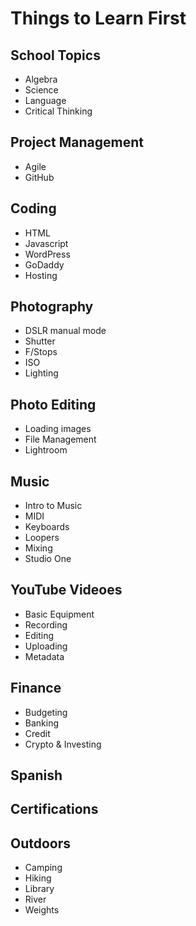 
# Things to Learn First

## School Topics
- Algebra
- Science
- Language
- Critical Thinking

## Project Management
- Agile
- GitHub

## Coding
- HTML
- Javascript
- WordPress
- GoDaddy
- Hosting

## Photography
- DSLR manual mode
- Shutter
- F/Stops
- ISO
- Lighting

## Photo Editing
- Loading images
- File Management
- Lightroom

## Music
- Intro to Music
- MIDI
- Keyboards
- Loopers
- Mixing
- Studio One

## YouTube Videoes
- Basic Equipment
- Recording
- Editing
- Uploading
- Metadata

## Finance
- Budgeting
- Banking
- Credit
- Crypto & Investing

## Spanish

## Certifications

## Outdoors
- Camping
- Hiking
- Library
- River
- Weights
